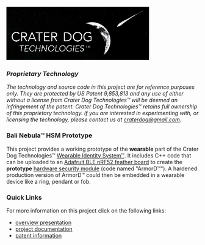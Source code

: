 ![Logo](CraterDogLogo.png)

### _Proprietary Technology_
_The technology and source code in this project are for reference purposes only.  They are protected
by US Patent 9,853,813 and any use of either without a license from Crater Dog Technologies™ will
be deemed an infringement of the patent.  Crater Dog Technologies™ retains full ownership of this
proprietary technology.  If you are interested in experimenting with, or licensing the technology,
please contact us at [craterdog@gmail.com](mailto:craterdog@gmail.com)._

### Bali Nebula™ HSM Prototype
This project provides a working prototype of the **wearable** part of the Crater Dog Technologies™
[Wearable Identity System™](https://craterdog.com/Identity.html).  It includes C++ code that can be
uploaded to an [Adafruit BLE nRF52 feather board](https://www.adafruit.com/product/3406) to create
the **prototype** [hardware security module](https://en.wikipedia.org/wiki/Hardware_security_module)
(code named "ArmorD™"). A hardened production version of ArmorD™ could then be embedded in a
wearable device like a ring, pendant or fob.

### Quick Links
For more information on this project click on the following links:
 * [overview presentation](https://github.com/craterdog-bali/cpp-bali-hsm-prototype/wiki/docs/presos/WearableIdentitySystem-Details.pdf)
 * [project documentation](https://github.com/craterdog-bali/cpp-bali-hsm-prototype/wiki)
 * [patent information](https://patents.google.com/patent/US9853813)

